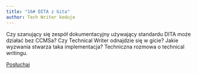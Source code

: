 ```yaml
---
title: "16# DITA z Gita"
author: Tech Writer koduje
---
```


Czy szanujący się zespół dokumentacyjny używający standardu DITA może działać bez CCMSa? Czy Technical Writer odnajdzie się w gicie? Jakie wyzwania stwarza taka implementacja? Techniczna rozmowa o technical writingu.

<a class="listenButton" href="https://anchor.fm/docdeveloper/episodes/16-DITA-z-Gita-ed3o8b/a-a20fl7c" target="_blank" rel="noopener noreferrer">Posłuchaj</a>
